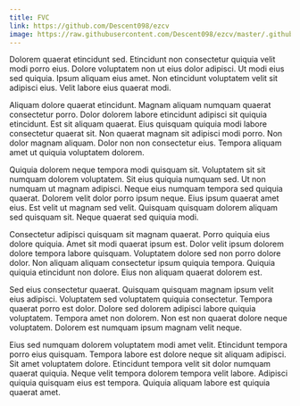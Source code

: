 ```yaml
---
title: FVC
link: https://github.com/Descent098/ezcv
image: https://raw.githubusercontent.com/Descent098/ezcv/master/.github/logo.png
---
```


Dolorem quaerat etincidunt sed. Etincidunt non consectetur quiquia velit modi porro eius. Dolore voluptatem non ut eius dolor adipisci. Ut modi eius sed quiquia. Ipsum aliquam eius amet. Non etincidunt voluptatem velit sit adipisci eius. Velit labore eius quaerat modi.

Aliquam dolore quaerat etincidunt. Magnam aliquam numquam quaerat consectetur porro. Dolor dolorem labore etincidunt adipisci sit quiquia etincidunt. Est sit aliquam quaerat. Eius quisquam quiquia modi labore consectetur quaerat sit. Non quaerat magnam sit adipisci modi porro. Non dolor magnam aliquam. Dolor non non consectetur eius. Tempora aliquam amet ut quiquia voluptatem dolorem.

Quiquia dolorem neque tempora modi quisquam sit. Voluptatem sit sit numquam dolorem voluptatem. Sit eius quiquia numquam sed. Ut non numquam ut magnam adipisci. Neque eius numquam tempora sed quiquia quaerat. Dolorem velit dolor porro ipsum neque. Eius ipsum quaerat amet eius. Est velit ut magnam sed velit. Quisquam quisquam dolorem aliquam sed quisquam sit. Neque quaerat sed quiquia modi.

Consectetur adipisci quisquam sit magnam quaerat. Porro quiquia eius dolore quiquia. Amet sit modi quaerat ipsum est. Dolor velit ipsum dolorem dolore tempora labore quisquam. Voluptatem dolore sed non porro dolore dolor. Non aliquam aliquam consectetur ipsum quiquia tempora. Quiquia quiquia etincidunt non dolore. Eius non aliquam quaerat dolorem est.

Sed eius consectetur quaerat. Quisquam quisquam magnam ipsum velit eius adipisci. Voluptatem sed voluptatem quiquia consectetur. Tempora quaerat porro est dolor. Dolore sed dolorem adipisci labore quiquia voluptatem. Tempora amet non dolorem. Non est non quaerat dolore neque voluptatem. Dolorem est numquam ipsum magnam velit neque.

Eius sed numquam dolorem voluptatem modi amet velit. Etincidunt tempora porro eius quisquam. Tempora labore est dolore neque sit aliquam adipisci. Sit amet voluptatem dolore. Etincidunt tempora velit sit dolor numquam quaerat quiquia. Neque velit tempora dolorem tempora velit labore. Adipisci quiquia quisquam eius est tempora. Quiquia aliquam labore est quiquia quaerat amet.
    